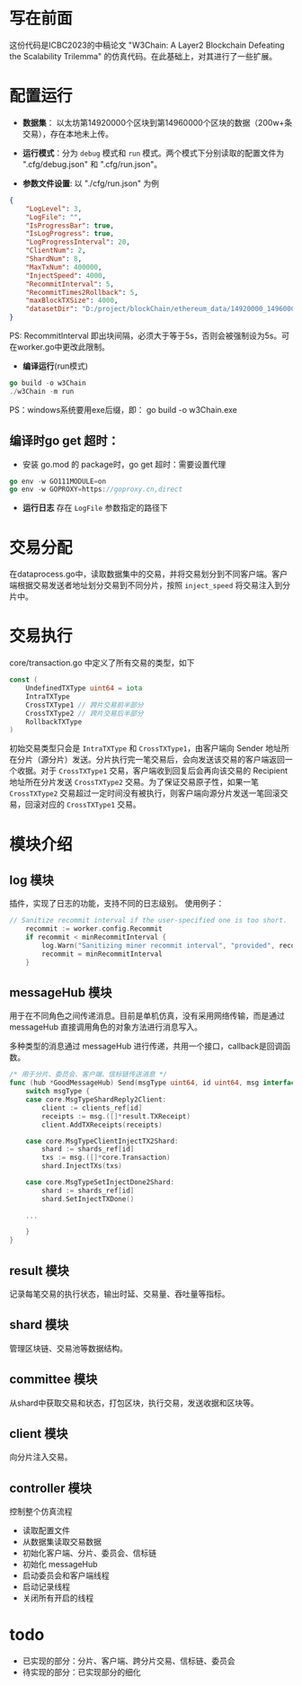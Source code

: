 # 写在前面
这份代码是ICBC2023的中稿论文 "W3Chain: A Layer2 Blockchain Defeating the Scalability Trilemma" 的仿真代码。在此基础上，对其进行了一些扩展。

# 配置运行
+ **数据集**： 以太坊第14920000个区块到第14960000个区块的数据（200w+条交易），存在本地未上传。

+ **运行模式**：分为 `debug` 模式和 `run` 模式。两个模式下分别读取的配置文件为 ".cfg/debug.json" 和 ".cfg/run.json"。

+ **参数文件设置**: 以 "./cfg/run.json" 为例
```json
{
    "LogLevel": 3,
    "LogFile": "",
    "IsProgressBar": true,
    "IsLogProgress": true,
    "LogProgressInterval": 20,
    "ClientNum": 2,
    "ShardNum": 8,
    "MaxTxNum": 400000,
    "InjectSpeed": 4000,
    "RecommitInterval": 5,
    "RecommitTimes2Rollback": 5,
    "maxBlockTXSize": 4000,
    "datasetDir": "D:/project/blockChain/ethereum_data/14920000_14960000/ExternalTransactionItem.csv"
}
```


PS: RecommitInterval 即出块间隔，必须大于等于5s，否则会被强制设为5s。可在worker.go中更改此限制。


+ **编译运行**(run模式)
``` go
go build -o w3Chain
./w3Chain -m run
```
PS：windows系统要用exe后缀，即： go build -o w3Chain.exe
    
## 编译时go get 超时：
+ 安装 go.mod 的 package时，go get 超时：需要设置代理
``` go
go env -w GO111MODULE=on
go env -w GOPROXY=https://goproxy.cn,direct
```

+ **运行日志**
存在 `LogFile` 参数指定的路径下

# 交易分配
在dataprocess.go中，读取数据集中的交易，并将交易划分到不同客户端。客户端根据交易发送者地址划分交易到不同分片，按照 `inject_speed` 将交易注入到分片中。

# 交易执行
core/transaction.go 中定义了所有交易的类型，如下
``` go
const (
	UndefinedTXType uint64 = iota
	IntraTXType
	CrossTXType1 // 跨片交易前半部分
	CrossTXType2 // 跨片交易后半部分
	RollbackTXType
)
```
初始交易类型只会是 `IntraTXType` 和 `CrossTXType1`，由客户端向 Sender 地址所在分片（源分片）发送。分片执行完一笔交易后，会向发送该交易的客户端返回一个收据。对于 `CrossTXType1` 交易，客户端收到回复后会再向该交易的 Recipient 地址所在分片发送 `CrossTXType2` 交易。为了保证交易原子性，如果一笔 `CrossTXType2` 交易超过一定时间没有被执行，则客户端向源分片发送一笔回滚交易，回滚对应的 `CrossTXType1` 交易。

# 模块介绍
## log 模块
插件，实现了日志的功能，支持不同的日志级别。
使用例子：
``` go
// Sanitize recommit interval if the user-specified one is too short.
    recommit := worker.config.Recommit
    if recommit < minRecommitInterval {
        log.Warn("Sanitizing miner recommit interval", "provided", recommit, "updated", minRecommitInterval)
        recommit = minRecommitInterval
    }
```

## messageHub 模块
用于在不同角色之间传递消息。目前是单机仿真，没有采用网络传输，而是通过 messageHub 直接调用角色的对象方法进行消息写入。

多种类型的消息通过 messageHub 进行传递，共用一个接口，callback是回调函数。
``` go
/* 用于分片、委员会、客户端、信标链传送消息 */
func (hub *GoodMessageHub) Send(msgType uint64, id uint64, msg interface{}, callback func(res ...interface{})) {
	switch msgType {
	case core.MsgTypeShardReply2Client:
		client := clients_ref[id]
		receipts := msg.([]*result.TXReceipt)
		client.AddTXReceipts(receipts)

	case core.MsgTypeClientInjectTX2Shard:
		shard := shards_ref[id]
		txs := msg.([]*core.Transaction)
		shard.InjectTXs(txs)

	case core.MsgTypeSetInjectDone2Shard:
		shard := shards_ref[id]
		shard.SetInjectTXDone()
    
    ...

    }
}
```

## result 模块
记录每笔交易的执行状态，输出时延、交易量、吞吐量等指标。

## shard 模块
管理区块链、交易池等数据结构。

## committee 模块
从shard中获取交易和状态，打包区块，执行交易，发送收据和区块等。

## client 模块
向分片注入交易。

## controller 模块
控制整个仿真流程
+ 读取配置文件
+ 从数据集读取交易数据
+ 初始化客户端、分片、委员会、信标链
+ 初始化 messageHub
+ 启动委员会和客户端线程
+ 启动记录线程
+ 关闭所有开启的线程

# todo
+ 已实现的部分：分片、客户端、跨分片交易、信标链、委员会
+ 待实现的部分：已实现部分的细化









